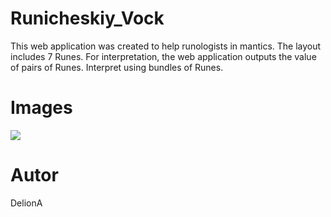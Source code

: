# Runicheskiy_Vock

This web application was created to help runologists in mantics.
The layout includes 7 Runes.
For interpretation, the web application outputs the value of pairs of Runes.
Interpret using bundles of Runes.

# Images
<img src="https://github.com/DelionA/Runicheskiy_Vosk_-Django-core-/blob/main/screenshot/diagram.pngs">

# Autor
DelionA
